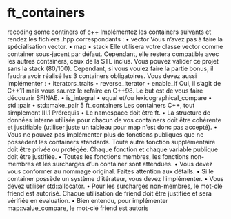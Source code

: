 # ft_containers
recoding some continers of c++
Implémentez les containers suivants et rendez les fichiers <container>.hpp correspondants :
• vector
Vous n’avez pas à faire la spécialisation vector<bool>.
• map
• stack
Elle utilisera votre classe vector comme container sous-jacent par défaut. Cependant, elle restera compatible avec les autres containers, ceux de la STL inclus.
Vous pouvez valider ce projet sans la stack (80/100).
Cependant, si vous voulez faire la partie bonus, il faudra avoir
réalisé les 3 containers obligatoires.
Vous devez aussi implémenter :
• iterators_traits
• reverse_iterator
• enable_if
Oui, il s’agit de C++11 mais vous saurez le refaire en C++98.
Le but est de vous faire découvrir SFINAE.
• is_integral
• equal et/ou lexicographical_compare
• std::pair
• std::make_pair
5
ft_containers Les containers C++, tout simplement
III.1 Prérequis
• Le namespace doit être ft.
• La structure de données interne utilisée pour chacun de vos containers doit être
cohérente et justifiable (utiliser juste un tableau pour map n’est donc pas accepté).
• Vous ne pouvez pas implémenter plus de fonctions publiques que ne possèdent
les containers standards. Toute autre fonction supplémentaire doit être privée ou
protégée. Chaque fonction et chaque variable publique doit être justifiée.
• Toutes les fonctions membres, les fonctions non-membres et les surcharges d’un
container sont attendues.
• Vous devez vous conformer au nommage original. Faites attention aux détails.
• Si le container possède un système d’itérateur, vous devez l’implémenter.
• Vous devez utiliser std::allocator.
• Pour les surcharges non-membres, le mot-clé friend est autorisé. Chaque utilisation de friend doit être justifiée et sera vérifiée en évaluation.
• Bien entendu, pour implémenter map::value_compare, le mot-clé friend est autoris
